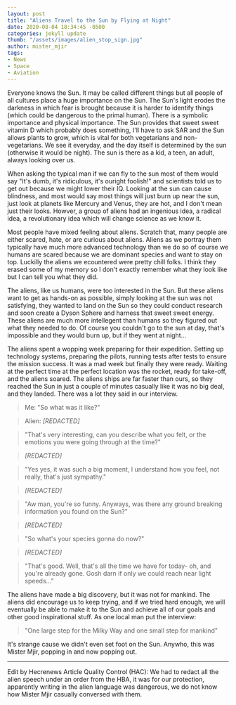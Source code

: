 ```yaml
---
layout: post
title: "Aliens Travel to the Sun by Flying at Night"
date: 2020-08-04 18:34:45 -0500
categories: jekyll update
thumb: "/assets/images/alien_stop_sign.jpg"
author: mister_mjir
tags:
- News
- Space
- Aviation
---
```


Everyone knows the Sun. It may be called different things but all people of all cultures place a huge importance on the Sun. The Sun's light erodes the darkness
in which fear is brought because it is harder to identify things (which could be dangerous to the primal human). There is a symbolic importance and physical
importance. The Sun provides that sweet sweet vitamin D which probably does something, I'll have to ask SAR and the Sun allows plants to grow, which is vital for both
vegetarians and non-vegetarians. We see it everyday, and the day itself is determined by the sun (otherwise it would be night). The sun is there as a kid, a teen,
an adult, always looking over us.

When asking the typical man if we can fly to the sun most of them would say "It's dumb, it's ridiculous, it's ouright foolish!" and scientists told us to get out
because we might lower their IQ. Looking at the sun can cause blindness, and most would say most things will just burn up near the sun, just look at planets like
Mercury and Venus, they are hot, and I don't mean just their looks. Howver, a group of aliens had an ingenious idea, a radical idea, a revolutionary idea which will
change science as we know it.

Most people have mixed feeling about aliens. Scratch that, many people are either scared, hate, or are curious about aliens. Aliens as we portray them typically have
much more advanced technology than we do so of course we humans are scared because we are dominant species and want to stay on top. Luckilly the aliens we ecountered
were pretty chill folks. I think they erased some of my memory so I don't exactly remember what they look like but I can tell you what they did.

The aliens, like us humans, were too interested in the Sun. But these aliens want to get as hands-on as possible, simply looking at the sun was not satisfying, they
wanted to land on the Sun so they could conduct research and soon create a Dyson Sphere and harness that sweet sweet energy. These aliens are much more intellegent
than humans so they figured out what they needed to do. Of course you couldn't go to the sun at day, that's impossible and they would burn up, but if they went at
night...

The aliens spent a wopping week preparing for their expedition. Setting up technology systems, preparing the pilots, running tests after tests to ensure the mission
success. It was a mad week but finally they were ready. Waiting at the perfect time at the perfect location was the rocket, ready for take-off, and the aliens soared.
The aliens ships are far faster than ours, so they reached the Sun in just a couple of minutes casually like it was no big deal, and they landed. There was a lot
they said in our interview.

> Me: "So what was it like?"

> Alien: *[REDACTED]*

> "That's very interesting, can you describe what you felt, or the emotions you were going through at the time?"

> *[REDACTED]*

> "Yes yes, it was such a big moment, I understand how you feel, not really, that's just sympathy."

> *[REDACTED]*

> "Aw man, you're so funny. Anyways, was there any ground breaking information you found on the Sun?"

> *[REDACTED]*

> "So what's your species gonna do now?"

> *[REDACTED]*

> "That's good. Well, that's all the time we have for today- oh, and you're already gone. Gosh darn if only we could reach near light speeds..."

The aliens have made a big discovery, but it was not for mankind. The aliens did encourage us to keep trying, and if we tried hard enough, we will eventually
be able to make it to the Sun and achieve all of our goals and other good inspirational stuff. As one local man put the interview:

> "One large step for the Milky Way and one small step for mankind"

It's strange cause we didn't even set foot on the Sun. Anywho, this was Mister Mjir, popping in and now popping out.

---

Edit by Hecrenews Article Quality Control (HAC): We had to redact all the alien speech under an order from the HBA, it was for our protection, apparently writing in the alien language was dangerous, we do not know how Mister Mjir casually conversed with them.
